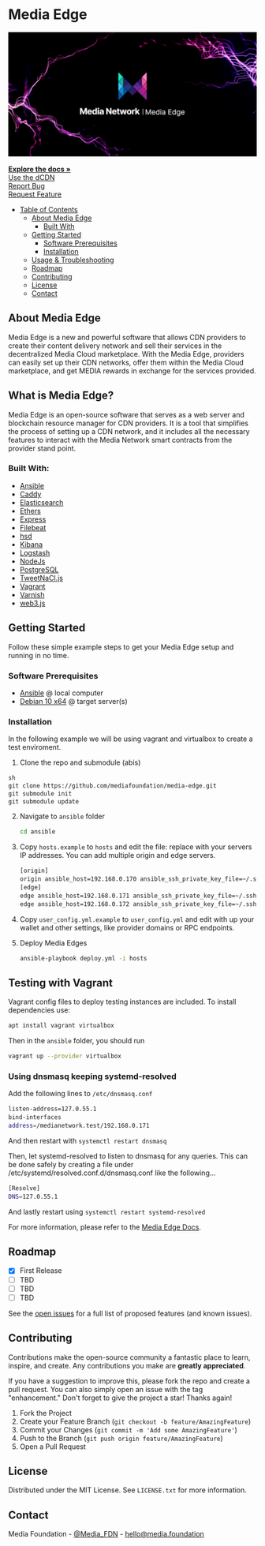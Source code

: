 # Media Edge

![Logo](media-edge.png)

[**Explore the docs »**](https://docs.media.network)  
[Use the dCDN](https://app.media.network)  
[Report Bug](https://github.com/mediafoundation/media-edge/issues)  
[Request Feature](https://github.com/mediafoundation/media-edge/issues)

- [Table of Contents](#table-of-contents)
  * [About Media Edge](#about-media-edge)
    + [Built With](#built-with)
  * [Getting Started](#getting-started)
    + [Software Prerequisites](#software-prerequisites)
    + [Installation](#installation)
  * [Usage & Troubleshooting](#usage--troubleshooting)
  * [Roadmap](#roadmap)
  * [Contributing](#contributing)
  * [License](#license)
  * [Contact](#contact)

## About Media Edge

Media Edge is a new and powerful software that allows CDN providers to create their content delivery network and sell their services in the decentralized Media Cloud marketplace. With the Media Edge, providers can easily set up their CDN networks, offer them within the Media Cloud marketplace, and get MEDIA rewards in exchange for the services provided.

## What is Media Edge?

Media Edge is an open-source software that serves as a web server and blockchain resource manager for CDN providers. It is a tool that simplifies the process of setting up a CDN network, and it includes all the necessary features to interact with the Media Network smart contracts from the provider stand point.

### Built With:

* [Ansible](https://www.ansible.com/)
* [Caddy](https://caddyserver.com/)
* [Elasticsearch](https://www.elastic.co/elasticsearch/)
* [Ethers](https://ethers.org/)
* [Express](https://expressjs.com/)
* [Filebeat](https://www.elastic.co/beats/filebeat)
* [hsd](https://github.com/handshake-org/hsd)
* [Kibana](https://www.elastic.co/kibana/)
* [Logstash](https://www.elastic.co/logstash/)
* [NodeJs](https://nodejs.org/)
* [PostgreSQL](https://www.postgresql.org/)
* [TweetNaCl.js](https://tweetnacl.js.org/)
* [Vagrant](https://www.vagrantup.com/)
* [Varnish](https://varnish-cache.org/)
* [web3.js](https://web3js.org/#/)

## Getting Started

Follow these simple example steps to get your Media Edge setup and running in no time.

### Software Prerequisites

* [Ansible](https://docs.ansible.com/ansible/latest/installation_guide/intro_installation.html#installing-ansible-on-specific-operating-systems) @ local computer
* [Debian 10 x64](https://www.debian.org/releases/buster/debian-installer/) @ target server(s)

### Installation
In the following example we will be using vagrant and virtualbox to create a test enviroment.

1. Clone the repo and submodule (abis)
  ```
  sh
  git clone https://github.com/mediafoundation/media-edge.git
  git submodule init
  git submodule update
  ```

2. Navigate to `ansible` folder
   ```sh
   cd ansible
   ```

3. Copy `hosts.example` to `hosts` and edit the file: replace with your servers IP addresses. You can add multiple origin and edge servers.
    ```sh
    [origin]
    origin ansible_host=192.168.0.170 ansible_ssh_private_key_file=~/.ssh/id_rsa ansible_ssh_user=root ansible_port=22
    [edge]
    edge ansible_host=192.168.0.171 ansible_ssh_private_key_file=~/.ssh/id_rsa ansible_ssh_user=root ansible_port=22
    edge ansible_host=192.168.0.172 ansible_ssh_private_key_file=~/.ssh/id_rsa ansible_ssh_user=root ansible_port=22
    ```

4. Copy `user_config.yml.example` to `user_config.yml` and edit with up your wallet and other settings, like provider domains or RPC endpoints.

5. Deploy Media Edges
    ```sh
    ansible-playbook deploy.yml -i hosts
    ```


## Testing with Vagrant

Vagrant config files to deploy testing instances are included. To install dependencies use:

```sh
apt install vagrant virtualbox
```
Then in the `ansible` folder, you should run 

```sh
vagrant up --provider virtualbox
```

### Using dnsmasq keeping systemd-resolved

Add the following lines to `/etc/dnsmasq.conf`

```sh
listen-address=127.0.55.1
bind-interfaces
address=/medianetwork.test/192.168.0.171
```
And then restart with ``systemctl restart dnsmasq``

Then, let systemd-resolved to listen to dnsmasq for any queries. This can be done safely by creating a file under /etc/systemd/resolved.conf.d/dnsmasq.conf like the following...

```sh
[Resolve]
DNS=127.0.55.1
```

And lastly restart using ``systemctl restart systemd-resolved``

For more information, please refer to the [Media Edge Docs](https://docs.media.network/cdn-marketplace-edge).

<!-- ROADMAP -->
## Roadmap

- [X] First Release
- [ ] TBD
- [ ] TBD
- [ ] TBD

See the [open issues](https://github.com/mediafoundation/media-edge/issues) for a full list of proposed features (and known issues).

<!-- CONTRIBUTING -->
## Contributing

Contributions make the open-source community a fantastic place to learn, inspire, and create. Any contributions you make are **greatly appreciated**.

If you have a suggestion to improve this, please fork the repo and create a pull request. You can also simply open an issue with the tag "enhancement."
Don't forget to give the project a star! Thanks again!

1. Fork the Project
2. Create your Feature Branch (`git checkout -b feature/AmazingFeature`)
3. Commit your Changes (`git commit -m 'Add some AmazingFeature'`)
4. Push to the Branch (`git push origin feature/AmazingFeature`)
5. Open a Pull Request

<!-- LICENSE -->
## License

Distributed under the MIT License. See `LICENSE.txt` for more information.

<!-- CONTACT -->
## Contact

Media Foundation - [@Media_FDN](https://twitter.com/Media_FDN) - hello@media.foundation

